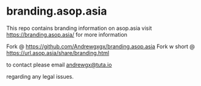 # branding.asop.asia
This repo contains branding information on asop.asia
visit https://branding.asop.asia/ for more information



Fork @ https://github.com/Andrewgxgx/branding.asop.asia
Fork w short @ https://url.asop.asia/share/branding.html

to contact please email andrewgx@tuta.io

regarding any legal issues.
